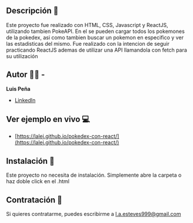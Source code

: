 ## Descripción 📖

Este proyecto fue realizado con HTML, CSS, Javascript y ReactJS, utilizando tambien PokeAPI. En el se pueden cargar todos los pokemones de la pokedex, asi como tambien buscar un pokemon en especifico y ver las estadisticas del mismo. Fue realizado con la intencion de seguir practicando ReactJS ademas de utilizar una API llamandola con fetch para su utilización

## Autor 🧔🏻 -
**Luis Peña**

* [LinkedIn](https://www.linkedin.com/in/lapee/)

## Ver ejemplo en vivo 💻
- [https://lalej.github.io/pokedex-con-react/](https://lalej.github.io/pokedex-con-react/)

## Instalación 📀
Este proyecto no necesita de instalación. Simplemente abre la carpeta o haz doble click en el .html

## Contratación 📧
Si quieres contratarme, puedes escribirme a l.a.esteves999@gmail.com 
